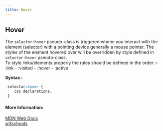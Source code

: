 ```yaml
---
title: Hover
---
```

## Hover
  The `selector:hover` pseudo-class is triggered whene you interact with the element (selector) with a pointing device generally a mouse pointer. The styles of the element hovered over will be overridden by style defined in `selector:hover` pseudo-class.<br>
To style links/elements properly the rules should be defined in the order :- <br>
:link - :visited - :hover - :active

**Syntax :**
```css
 selector:hover {
    css declarations;
 }
```

#### More Information:
<a href='https://developer.mozilla.org/en-US/docs/Web/CSS/%3Ahover' target='_blank'>MDN Web Docs</a><br>
<a href='https://www.w3schools.com/cssref/sel_hover.asp' target='_blank'>w3schools</a>

